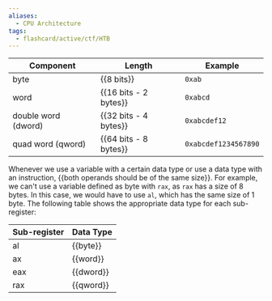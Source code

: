```yaml
---
aliases:
  - CPU Architecture
tags:
  - flashcard/active/ctf/HTB
---
```


| Component | Length | Example |
|------------|---------|----------|
| byte | {{8 bits}} | `0xab` |
| word | {{16 bits - 2 bytes}} | `0xabcd` |
| double word (dword) | {{32 bits - 4 bytes}} | `0xabcdef12` |
| quad word (qword) | {{64 bits - 8 bytes}} | `0xabcdef1234567890` | <!--SR:!2000-01-01,1,250!2025-02-03,4,270!2000-01-01,1,250!2025-02-02,3,250-->

  
Whenever we use a variable with a certain data type or use a data type with an instruction, {{both operands should be of the same size}}.
For example, we can't use a variable defined as byte with `rax`, as `rax` has a size of 8 bytes. In this case, we would have to use `al`, which has the same size of 1 byte. The following table shows the appropriate data type for each sub-register:  

| Sub-register | Data Type |
|--------------|------------|
| al | {{byte}} |
| ax | {{word}} |
| eax | {{dword}} |
| rax | {{qword}} | <!--SR:!2000-01-01,1,250!2000-01-01,1,250!2025-02-03,4,270!2000-01-01,1,250-->

